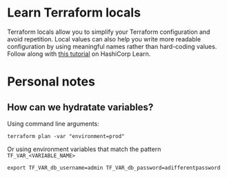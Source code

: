 # Learn Terraform locals

Terraform locals allow you to simplify your Terraform configuration and avoid
repetition. Local values can also help you write more readable configuration by
using meaningful names rather than hard-coding values. Follow along with [this
tutorial](https://learn.hashicorp.com/tutorials/terraform/locals?in=terraform/configuration-language) on HashiCorp Learn.

# Personal notes

## How can we hydratate variables?

Using command line arguments:

```
terraform plan -var "environment=prod"
```

Or using environment variables that match the pattern `TF_VAR_<VARIABLE_NAME>`

```
export TF_VAR_db_username=admin TF_VAR_db_password=adifferentpassword
```
